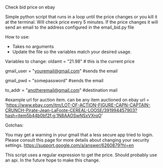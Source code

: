 

Check bid price on ebay

Simple python script that runs in a loop until the price changes or you kill it at the terminal. 
Will check price every 5 minutes.
If the price changes it will send an email to the address configured in the email_bid.py file

How to use:
* Takes no arguments
* Update the file so the variables match your desired usage.

Variables to change:
oldamt = "21.98" # this is the current price

gmail_user = "youremail@gmail.com" #sends the email

gmail_pwd = "somepassword" #sends the email

to_addr = "anotheremail@gmail.com" #destination mail

#example url for auction item. can be any item auctioned on ebay
url = 'https://www.ebay.com/itm/LOT-OF-ACTION-FIGURE-CAPN-CAPTAIN-CRUNCH-Pirate-Jean-LaFoote-CEREAL-LOOSE/391994457903?hash=item5b44b0bf2f:g:1N8AAOSwNSxVXrqO'




Gotchas:

You may get a warning in your gmail that a less secure app tried to login. Please consult this page for more details about changing your security settings. https://support.google.com/a/answer/6260879?hl=en

This script uses a regular expression to get the price. Should probably use an api. In the future hope to make this change.

